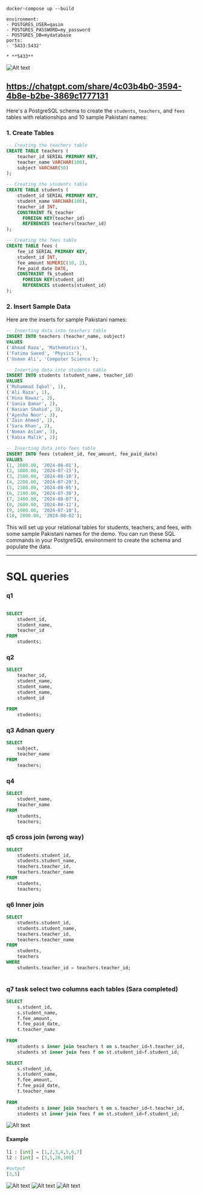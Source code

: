 `docker-compose up --build`
```
environment:
- POSTGRES_USER=qasim
- POSTGRES_PASSWORD=my_password
- POSTGRES_DB=mydatabase
ports:
- '5433:5432'
```
    * **5433**

<!-- ![Alt text](image.png) -->
![Alt text](image-1.png)

https://chatgpt.com/share/4c03b4b0-3594-4b8e-b2be-3869c1777131
---------
Here's a PostgreSQL schema to create the `students`, `teachers`, and `fees` tables with relationships and 10 sample Pakistani names:

### 1. **Create Tables**

```sql
-- Creating the teachers table
CREATE TABLE teachers (
    teacher_id SERIAL PRIMARY KEY,
    teacher_name VARCHAR(100),
    subject VARCHAR(50)
);

-- Creating the students table
CREATE TABLE students (
    student_id SERIAL PRIMARY KEY,
    student_name VARCHAR(100),
    teacher_id INT,
    CONSTRAINT fk_teacher
      FOREIGN KEY(teacher_id) 
      REFERENCES teachers(teacher_id)
);

-- Creating the fees table
CREATE TABLE fees (
    fee_id SERIAL PRIMARY KEY,
    student_id INT,
    fee_amount NUMERIC(10, 2),
    fee_paid_date DATE,
    CONSTRAINT fk_student
      FOREIGN KEY(student_id) 
      REFERENCES students(student_id)
);
```

### 2. **Insert Sample Data**

Here are the inserts for sample Pakistani names:

```sql
-- Inserting data into teachers table
INSERT INTO teachers (teacher_name, subject)
VALUES
('Ahmad Raza', 'Mathematics'),
('Fatima Saeed', 'Physics'),
('Usman Ali', 'Computer Science');

-- Inserting data into students table
INSERT INTO students (student_name, teacher_id)
VALUES
('Mohammad Iqbal', 1),
('Ali Raza', 1),
('Hina Nawaz', 2),
('Sania Qamar', 2),
('Hassan Shahid', 3),
('Ayesha Noor', 3),
('Zain Ahmed', 1),
('Sara Khan', 2),
('Noman Aslam', 3),
('Rabia Malik', 2);

-- Inserting data into fees table
INSERT INTO fees (student_id, fee_amount, fee_paid_date)
VALUES
(1, 2000.00, '2024-08-01'),
(2, 1800.00, '2024-07-15'),
(3, 2500.00, '2024-08-10'),
(4, 2200.00, '2024-07-20'),
(5, 2300.00, '2024-08-05'),
(6, 2100.00, '2024-07-30'),
(7, 2400.00, '2024-08-07'),
(8, 2600.00, '2024-08-12'),
(9, 1900.00, '2024-07-18'),
(10, 2000.00, '2024-08-02');
```

This will set up your relational tables for students, teachers, and fees, with some sample Pakistani names for the demo. You can run these SQL commands in your PostgreSQL environment to create the schema and populate the data.

----------
# SQL queries


### q1
```sql

SELECT 
	student_id,
	student_name,
	teacher_id
FROM
	students;
```

### q2
```sql
SELECT
	teacher_id,
	student_name,
	student_name,
	student_name,
	student_id
	
FROM
	students;
```

### q3 Adnan query
```sql
SELECT
	subject,
	teacher_name
FROM
	teachers;
```

### q4
```sql
SELECT
	student_name,
	teacher_name
FROM
	students,
	teachers;
```


### q5 cross join (wrong way)
```sql
SELECT
	students.student_id,
	students.student_name,
	teachers.teacher_id,
	teachers.teacher_name
FROM
	students,
	teachers;
```

### q6 Inner join

```sql
SELECT
	students.student_id,
	students.student_name,
	teachers.teacher_id,
	teachers.teacher_name
FROM
	students,
	teachers
WHERE
	students.teacher_id = teachers.teacher_id;
	
```

### q7 task select two columns each tables (Sara completed)
```sql
SELECT 
	s.student_id,
	s.student_name,
	f.fee_amount,
	f.fee_paid_date,
	t.teacher_name
	
FROM
    students s inner join teachers t on s.teacher_id=t.teacher_id,
	students st inner join fees f on st.student_id=f.student_id;
```

```sql
SELECT 
	s.student_id,
	s.student_name,
	f.fee_amount,
	f.fee_paid_date,
	t.teacher_name
	
FROM
    students s inner join teachers t on s.teacher_id=t.teacher_id,
	students st inner join fees f on st.student_id=f.student_id;
```

![Alt text](image-2.png)
#### Example
```python
l1 : [int] = [1,2,3,4,5,6,7]
l2 : [int] = [3,5,20,100]

#output
[3,5]
```

![Alt text](image-3.png)
![Alt text](image-4.png)
![Alt text](image-5.png)


